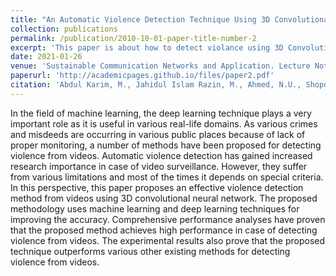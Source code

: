 ```yaml
---
title: "An Automatic Violence Detection Technique Using 3D Convolutional Neural Network"
collection: publications
permalink: /publication/2010-10-01-paper-title-number-2
excerpt: 'This paper is about how to detect violance using 3D Convolutional Nural Network'
date: 2021-01-26
venue: 'Sustainable Communication Networks and Application. Lecture Notes on Data Engineering and Communications Technologies, vol 55. Springer, Singapore. '
paperurl: 'http://academicpages.github.io/files/paper2.pdf'
citation: 'Abdul Karim, M., Jahidul Islam Razin, M., Ahmed, N.U., Shopon, M., Alam, T. (2021). An Automatic Violence Detection Technique Using 3D Convolutional Neural Network.'
---
```


In the field of machine learning, the deep learning technique plays a very important role as it is useful in various real-life domains. As various crimes and misdeeds are occurring in various public places because of lack of proper monitoring, a number of methods have been proposed for detecting violence from videos. Automatic violence detection has gained increased research importance in case of video surveillance. However, they suffer from various limitations and most of the times it depends on special criteria. In this perspective, this paper proposes an effective violence detection method from videos using 3D convolutional neural network. The proposed methodology uses machine learning and deep learning techniques for improving the accuracy. Comprehensive performance analyses have proven that the proposed method achieves high performance in case of detecting violence from videos. The experimental results also prove that the proposed technique outperforms various other existing methods for detecting violence from videos.

